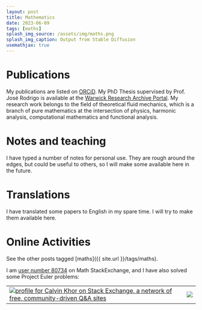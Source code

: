 ```yaml
---
layout: post
title: Mathematics
date: 2023-06-09
tags: [maths]
splash_img_source: /assets/img/maths.png
splash_img_caption: Output from Stable Diffusion
usemathjax: true
---
```


# Publications
My publications are listed on [ORCiD](https://orcid.org/0000-0001-7557-0786). My PhD Thesis supervised by Prof. José Rodrigo is available at the [Warwick Research Archive Portal](https://wrap.warwick.ac.uk/150235/).
My research work belongs to the field of theoretical fluid mechanics, 
which is a branch of pure mathematics at the intersection of physics, harmonic analysis, computational mathematics and functional analysis.

# Notes and teaching
I have typed a number of notes for personal use. They are rough around the edges, but could be useful to others, so I will make some available here in the future. 


# Translations
I have translated some papers to English in my spare time. I will try to make them available here.

# Online Activities

See the other posts tagged [maths]({{ site.url }}/tags/maths).

I am [user number 80734](https://math.stackexchange.com/users/80734/calvin-khor) on Math StackExchange,
and I have also solved some Project Euler problems:  
<table>
  <tr>
    <td>
      <a href="https://stackexchange.com/users/2848832/calvin-khor"><img src="https://stackexchange.com/users/flair/2848832.png" alt="profile for Calvin Khor on Stack Exchange, a network of free, community-driven Q&amp;A sites" title="profile for Calvin Khor on Stack Exchange, a network of free, community-driven Q&amp;A sites" /></a>
    </td>
    <td>
      <img src="https://projecteuler.net/profile/calvinkhor.png"/>
    </td>
</tr>
</table>
